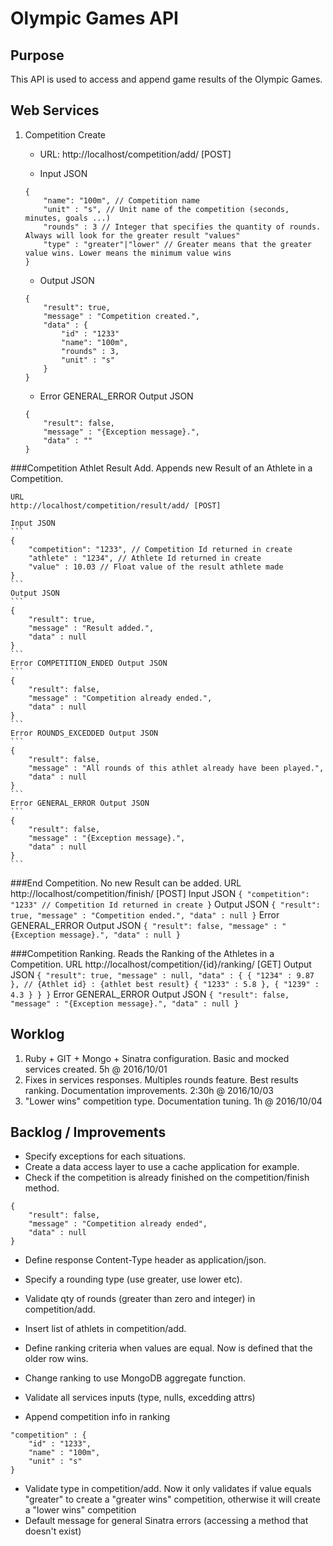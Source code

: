 # Olympic Games API

## Purpose 

This API is used to access and append game results of the Olympic Games.


## Web Services

1. Competition Create

	* URL: http://localhost/competition/add/ [POST]

	* Input JSON
	```
	{
		"name": "100m", // Competition name
		"unit" : "s", // Unit name of the competition (seconds, minutes, goals ...)
		"rounds" : 3 // Integer that specifies the quantity of rounds. Always will look for the greater result "values"
		"type" : "greater"|"lower" // Greater means that the greater value wins. Lower means the minimum value wins
	}
	```
	* Output JSON
	```
	{
		"result": true,
		"message" : "Competition created.",
		"data" : {
			"id" : "1233"
			"name": "100m",
			"rounds" : 3,
			"unit" : "s"
		}
	}
	```
	* Error GENERAL_ERROR Output JSON
	```
	{
		"result": false,
		"message" : "{Exception message}.",
		"data" : ""
	}
	```

###Competition Athlet Result Add. Appends new Result of an Athlete in a Competition.

	URL
	http://localhost/competition/result/add/ [POST]

	Input JSON
	```
	{
		"competition": "1233", // Competition Id returned in create
		"athlete" : "1234", // Athlete Id returned in create
		"value" : 10.03 // Float value of the result athlete made
	}
	```
	Output JSON
	```
	{
		"result": true,
		"message" : "Result added.",
		"data" : null
	}
	```
	Error COMPETITION_ENDED Output JSON
	```
	{
		"result": false,
		"message" : "Competition already ended.",
		"data" : null
	}
	```
	Error ROUNDS_EXCEDDED Output JSON
	```
	{
		"result": false,
		"message" : "All rounds of this athlet already have been played.",
		"data" : null
	}
	```
	Error GENERAL_ERROR Output JSON
	```
	{
		"result": false,
		"message" : "{Exception message}.",
		"data" : null
	}
	```

###End Competition. No new Result can be added. 
	URL
	http://localhost/competition/finish/ [POST]
	Input JSON
	```
	{
		"competition": "1233" // Competition Id returned in create
	}
	```
	Output JSON
	```
	{
		"result": true,
		"message" : "Competition ended.",
		"data" : null
	}
	```
	Error GENERAL_ERROR Output JSON
	```
	{
		"result": false,
		"message" : "{Exception message}.",
		"data" : null
	}
	```

###Competition Ranking. Reads the Ranking of the Athletes in a Competition.
	URL
	http://localhost/competition/{id}/ranking/ [GET]
	Output JSON
	```
	{
		"result": true,
		"message" : null,
		"data" : {
			{ "1234" : 9.87 }, // {Athlet id} : {athlet best result}
			{ "1233" : 5.8 },
			{ "1239" : 4.3 }
		}
	}
	```
	Error GENERAL_ERROR Output JSON
	```
	{
		"result": false,
		"message" : "{Exception message}.",
		"data" : null
	}
	```


## Worklog

1. Ruby + GIT + Mongo + Sinatra configuration. Basic and mocked services created. 5h @ 2016/10/01
2. Fixes in services responses. Multiples rounds feature. Best results ranking. Documentation improvements. 2:30h @ 2016/10/03
3. "Lower wins" competition type. Documentation tuning. 1h @ 2016/10/04


## Backlog / Improvements

- Specify exceptions for each situations.
- Create a data access layer to use a cache application for example.
- Check if the competition is already finished on the competition/finish method.
```
{
	"result": false,
	"message" : "Competition already ended",
	"data" : null
}
```

- Define response Content-Type header as application/json.
- Specify a rounding type (use greater, use lower etc).
- Validate qty of rounds (greater than zero and integer) in competition/add.

- Insert list of athlets in competition/add.
- Define ranking criteria when values are equal. Now is defined that the older row wins.
- Change ranking to use MongoDB aggregate function.
- Validate all services inputs (type, nulls, excedding attrs)
- Append competition info in ranking 
```
"competition" : {
	"id" : "1233",
	"name" : "100m",
	"unit" : "s"
}
```
- Validate type in competition/add. Now it only validates if value equals "greater" to create a "greater wins" competition, otherwise it will create a "lower wins" competition
- Default message for general Sinatra errors (accessing a method that doesn't exist) 

